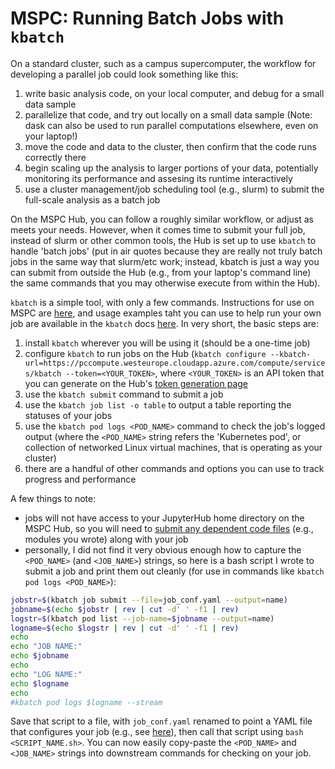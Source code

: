 # MSPC: Running Batch Jobs with `kbatch`

On a standard cluster, such as a campus supercomputer, the workflow for developing a parallel job could look something like this:

1. write basic analysis code, on your local computer, and debug for a small data sample
2. parallelize that code, and try out locally on a small data sample (Note: dask can also be used to run parallel computations elsewhere, even on your laptop!)
3. move the code and data to the cluster, then confirm that the code runs correctly there
4. begin scaling up the analysis to larger portions of your data, potentially monitoring its performance and assesing its runtime interactively
5. use a cluster management/job scheduling tool (e.g., slurm) to submit the full-scale analysis as a batch job 

On the MSPC Hub, you can follow a roughly similar workflow, or adjust as meets your needs. 
However, when it comes time to submit your full job, instead of slurm or other common tools,
the Hub is set up to use `kbatch` to handle 'batch jobs' (put in air quotes because
they are really not truly batch jobs in the same way that slurm/etc work; instead,
kbatch is just a way you can submit from outside the Hub (e.g., from your laptop's command
line) the same commands that you may otherwise execute from within the Hub).

`kbatch` is a simple tool, with only a few commands. Instructions for use on MSPC are
[here](https://planetarycomputer.microsoft.com/docs/overview/batch/), and usage
examples taht you can use to help run your own job are available in the `kbatch` docs
[here](https://kbatch.readthedocs.io/en/latest/examples/index.html). In very short, the basic steps are:

1. install `kbatch` wherever you will be using it (should be a one-time job)
2. configure `kbatch` to run jobs on the Hub (`kbatch configure --kbatch-url=https://pccompute.westeurope.cloudapp.azure.com/compute/services/kbatch --token=<YOUR_TOKEN>`, where
`<YOUR_TOKEN>` is an API token that you can generate on the Hub's [token generation page](https://pccompute.westeurope.cloudapp.azure.com/compute/hub/token)
3. use the `kbatch submit` command to submit a job
4. use the `kbatch job list -o table` to output a table reporting the statuses of your jobs
5. use the `kbatch pod logs <POD_NAME>` command to check the job's logged output (where the `<POD_NAME>` string refers the 'Kubernetes pod', or collection of networked Linux virtual machines, that is operating as your cluster)
6. there are a handful of other commands and options you can use to track progress and performance

A few things to note:

- jobs will not have access to your JupyterHub home directory on the MSPC Hub, so you will need to [submit any dependent code files](https://kbatch.readthedocs.io/en/latest/user-guide.html#submitting-code-files) (e.g., modules you wrote) along with your job
- personally, I did not find it very obvious enough how to capture the `<POD_NAME>` (and `<JOB_NAME>`) strings, so here is a bash script I wrote to submit a job and print them out cleanly (for use in commands like `kbatch pod logs <POD_NAME>`):
```bash
jobstr=$(kbatch job submit --file=job_conf.yaml --output=name)
jobname=$(echo $jobstr | rev | cut -d' ' -f1 | rev)
logstr=$(kbatch pod list --job-name=$jobname --output=name)
logname=$(echo $logstr | rev | cut -d' ' -f1 | rev)
echo
echo "JOB NAME:"
echo $jobname
echo
echo "LOG NAME:"
echo $logname
echo
#kbatch pod logs $logname --stream
```
Save that script to a file, with `job_conf.yaml` renamed to point a YAML file that configures your job (e.g., see [here](https://kbatch.readthedocs.io/en/latest/examples/shell-script.html)), then call that script using `bash <SCRIPT_NAME.sh>`. You can now easily copy-paste the `<POD_NAME>` and `<JOB_NAME>` strings into downstream commands for checking on your job.

